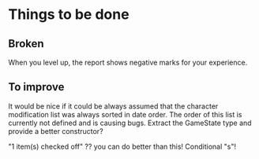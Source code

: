 # Things to be done

## Broken

When you level up, the report shows negative marks for your
experience.

## To improve

It would be nice if it could be always assumed that the character
modification list was always sorted in date order. The order of this
list is currently not defined and is causing bugs. Extract the
GameState type and provide a better constructor?

"1 item(s) checked off" ?? you can do better than this! Conditional "s"!

